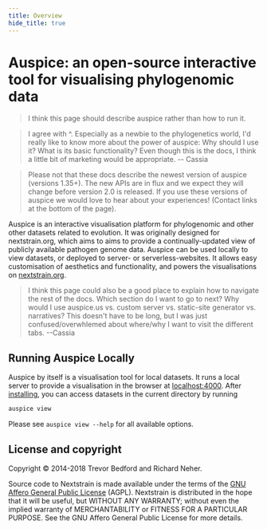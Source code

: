 ```yaml
---
title: Overview
hide_title: true
---
```


# Auspice: an open-source interactive tool for visualising phylogenomic data

> I think this page should describe auspice rather than how to run it.

> I agree with ^. Especially as a newbie to the phylogenetics world, I'd really like to know more about the power of auspice: Why should I use it? What is its basic functionality? Even though this is the docs, I think a little bit of marketing would be appropriate. -- Cassia

> Please not that these docs describe the newest version of auspice (versions 1.35+).
The new APIs are in flux and we expect they will change before version 2.0 is released.
If you use these versions of auspice we would love to hear about your experiences! (Contact links at the bottom of the page).

Auspice is an interactive visualisation platform for phylogenomic and other other datasets related to evolution.
It was originally designed for nextstrain.org, which aims to aims to provide a continually-updated view of publicly available pathogen genome data.
Auspice can be used locally to view datasets, or deployed to server- or serverless-websites.
It allows easy customisation of aesthetics and functionality, and powers the visualisations on [nextstrain.org](https://nextstrain.org).

> I think this page could also be a good place to explain how to navigate the rest of the docs. Which section do I want to go to next? Why would I use auspice.us vs. custom server vs. static-site generator vs. narratives? This doesn't have to be long, but I was just confused/overwhlemed about where/why I want to visit the different tabs. --Cassia

## Running Auspice Locally

Auspice by itself is a visualisation tool for local datasets.
It runs a local server to provide a  visualisation in the browser at [localhost:4000](http://localhost:4000).
After [installing](introduction/install.md), you can access datasets in the current directory by running
```bash
auspice view
```
Please see `auspice view --help` for all available options.


## License and copyright
Copyright © 2014-2018 Trevor Bedford and Richard Neher.

Source code to Nextstrain is made available under the terms of the [GNU Affero General Public License](LICENSE.txt) (AGPL). Nextstrain is distributed in the hope that it will be useful, but WITHOUT ANY WARRANTY; without even the implied warranty of MERCHANTABILITY or FITNESS FOR A PARTICULAR PURPOSE.  See the GNU Affero General Public License for more details.
